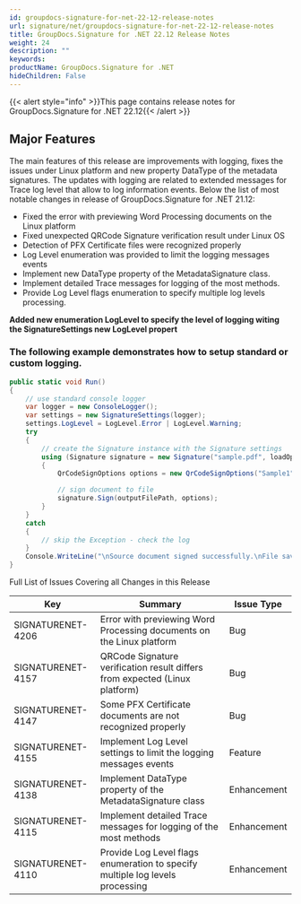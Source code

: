 ```yaml
---
id: groupdocs-signature-for-net-22-12-release-notes
url: signature/net/groupdocs-signature-for-net-22-12-release-notes
title: GroupDocs.Signature for .NET 22.12 Release Notes
weight: 24
description: ""
keywords: 
productName: GroupDocs.Signature for .NET
hideChildren: False
---
```

{{< alert style="info" >}}This page contains release notes for GroupDocs.Signature for .NET 22.12{{< /alert >}}

## Major Features

The main features of this release are improvements with logging, fixes the issues under Linux platform and new property DataType of the metadata signatures. The updates with logging are related to extended messages for Trace log level that allow to log information events. Below the list of most notable changes in release of GroupDocs.Signature for .NET 21.12:

* Fixed the error with previewing Word Processing documents on the Linux platform
* Fixed unexpected QRCode Signature verification result under Linux OS
* Detection of PFX Certificate files were recognized properly
* Log Level enumeration was provided to limit the logging messages events
* Implement new DataType property of the MetadataSignature class.
* Implement detailed Trace messages for logging of the most methods.
* Provide Log Level flags enumeration to specify multiple log levels processing.


**Added new enumeration LogLevel to specify the level of logging witing the SignatureSettings new LogLevel propert**

### The following example demonstrates how to setup standard or custom logging.

```csharp
public static void Run()
{
    // use standard console logger
    var logger = new ConsoleLogger();
    var settings = new SignatureSettings(logger);
    settings.LogLevel = LogLevel.Error | LogLevel.Warning;
    try
    {
        // create the Signature instance with the Signature settings
        using (Signature signature = new Signature("sample.pdf", loadOptions, settings))
        {
            QrCodeSignOptions options = new QrCodeSignOptions("Sample1");

            // sign document to file
            signature.Sign(outputFilePath, options);
        }
    }
    catch
    {
        // skip the Exception - check the log
    }
    Console.WriteLine("\nSource document signed successfully.\nFile saved at " + outputFilePath);
}
```


Full List of Issues Covering all Changes in this Release

| Key | Summary | Issue Type |
| --- | --- | --- |
| SIGNATURENET-4206 | Error with previewing Word Processing documents on the Linux platform | Bug |
| SIGNATURENET-4157 | QRCode Signature verification result differs from expected (Linux platform) | Bug |
| SIGNATURENET-4147 | Some PFX Certificate documents are not recognized properly | Bug |
| SIGNATURENET-4155 | Implement Log Level settings to limit the logging messages events | Feature |
| SIGNATURENET-4138 | Implement DataType property of the MetadataSignature class | Enhancement |
| SIGNATURENET-4115 | Implement detailed Trace messages for logging of the most methods | Enhancement |
| SIGNATURENET-4110 | Provide Log Level flags enumeration to specify multiple log levels processing | Enhancement |

